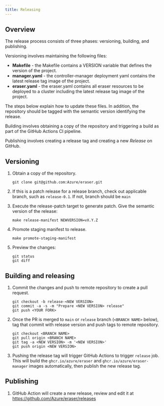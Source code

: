 ```yaml
---
title: Releasing
---
```


## Overview

The release process consists of three phases: versioning, building, and publishing.

Versioning involves maintaining the following files:

- **Makefile** - the Makefile contains a VERSION variable that defines the version of the project.
- **manager.yaml** - the controller-manager deployment yaml contains the latest release tag image of the project.
- **eraser.yaml** - the eraser.yaml contains all eraser resources to be deployed to a cluster including the latest release tag image of the project.

The steps below explain how to update these files. In addition, the repository should be tagged with the semantic version identifying the release.

Building involves obtaining a copy of the repository and triggering a build as part of the GitHub Actions CI pipeline.

Publishing involves creating a release tag and creating a new _Release_ on GitHub.

## Versioning

1. Obtain a copy of the repository.

   ```
   git clone git@github.com:Azure/eraser.git
   ```

1. If this is a patch release for a release branch, check out applicable branch, such as `release-0.1`. If not, branch should be `main`

1. Execute the release-patch target to generate patch. Give the semantic version of the release:

   ```
   make release-manifest NEWVERSION=vX.Y.Z
   ```

1. Promote staging manifest to release.

   ```
   make promote-staging-manifest
   ```

1. Preview the changes:

   ```
   git status
   git diff
   ```

## Building and releasing

1. Commit the changes and push to remote repository to create a pull request.

   ```
   git checkout -b release-<NEW VERSION>
   git commit -a -s -m "Prepare <NEW VERSION> release"
   git push <YOUR FORK>
   ```

2. Once the PR is merged to `main` or `release` branch (`<BRANCH NAME>` below), tag that commit with release version and push tags to remote repository.

   ```
   git checkout <BRANCH NAME>
   git pull origin <BRANCH NAME>
   git tag -a <NEW VERSION> -m '<NEW VERSION>'
   git push origin <NEW VERSION>
   ```

3. Pushing the release tag will trigger GitHub Actions to trigger `release` job.
   This will build the `ghcr.io/azure/eraser` and `ghcr.io/azure/eraser-manager` images automatically, then publish the new release tag.

## Publishing

1. GitHub Action will create a new release, review and edit it at https://github.com/Azure/eraser/releases
